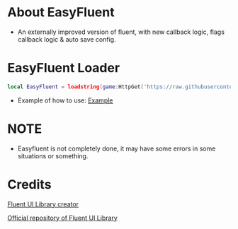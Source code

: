 # About EasyFluent
- An externally improved version of fluent, with new callback logic, flags callback logic & auto save config.
# EasyFluent Loader
```lua
local EasyFluent = loadstring(game:HttpGet('https://raw.githubusercontent.com/deufyn/EasyFluent/refs/heads/main/src/EasyFluent.luau'))()
```
- Example of how to use: [Example](https://github.com/deufyn/EasyFluent/blob/main/Example.luau)
# NOTE
- Easyfluent is not completely done, it may have some errors in some situations or something.

# Credits
[Fluent UI Library creator](https://github.com/dawid-scripts)

[Official repository of Fluent UI Library](https://github.com/dawid-scripts/Fluent)
